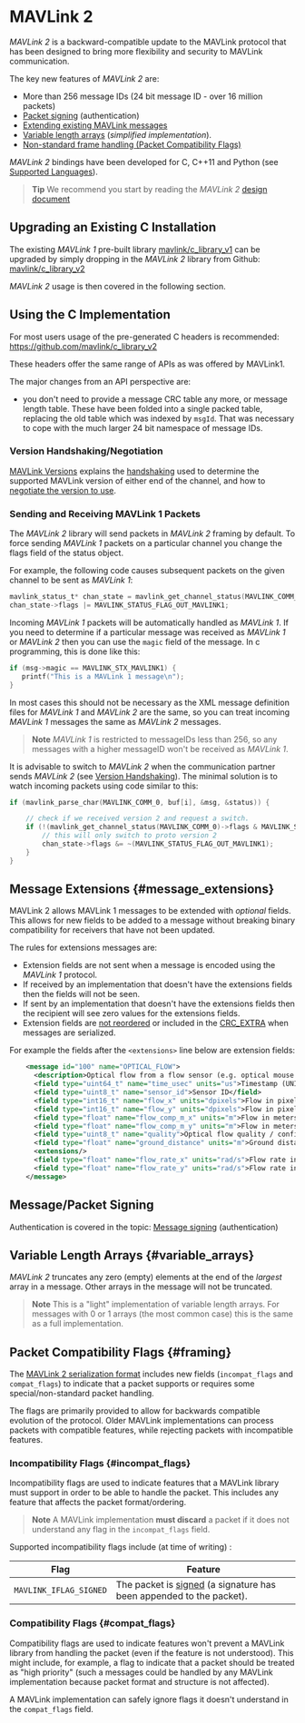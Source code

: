 # MAVLink 2

*MAVLink 2* is a backward-compatible update to the MAVLink protocol that has been designed to bring more flexibility and security to MAVLink communication.

The key new features of *MAVLink 2* are:

* More than 256 message IDs (24 bit message ID - over 16 million packets)
* [Packet signing](../guide/message_signing.md) (authentication)
* [Extending existing MAVLink messages](#message_extensions)
* [Variable length arrays](#variable_arrays) (*simplified implementation*).
* [Non-standard frame handling (Packet Compatibility Flags)](#framing)

*MAVLink 2* bindings have been developed for C, C++11 and Python (see [Supported Languages](../README.md#supported_languages)).

> **Tip** We recommend you start by reading the *MAVLink 2* [design document](https://docs.google.com/document/d/1XtbD0ORNkhZ8eKrsbSIZNLyg9sFRXMXbsR2mp37KbIg/edit?usp=sharing)

## Upgrading an Existing C Installation

The existing *MAVLink 1* pre-built library [mavlink/c_library_v1](https://github.com/mavlink/c_library_v1) can be upgraded by simply dropping in the *MAVLink 2* library from Github: [mavlink/c_library_v2](https://github.com/mavlink/c_library_v2)

*MAVLink 2* usage is then covered in the following section.

## Using the C Implementation

For most users usage of the pre-generated C headers is recommended: https://github.com/mavlink/c_library_v2

These headers offer the same range of APIs as was offered by MAVLink1.

The major changes from an API perspective are:

* you don't need to provide a message CRC table any more, or message length table. These have been folded into a single packed table, replacing the old table which was indexed by `msgId`. That was necessary to cope with the much larger 24 bit namespace of message IDs.

### Version Handshaking/Negotiation

[MAVLink Versions](../guide/mavlink_version.md) explains the [handshaking](../guide/mavlink_version.md#version_handshaking) used to determine the supported MAVLink version of either end of the channel, and how to [negotiate the version to use](#negotiating_versions).

### Sending and Receiving MAVLink 1 Packets

The *MAVLink 2* library will send packets in *MAVLink 2* framing by default. To force sending *MAVLink 1* packets on a particular channel you change the flags field of the status object.

For example, the following code causes subsequent packets on the given channel to be sent as *MAVLink 1*:

```C
mavlink_status_t* chan_state = mavlink_get_channel_status(MAVLINK_COMM_0);
chan_state->flags |= MAVLINK_STATUS_FLAG_OUT_MAVLINK1;
```

Incoming *MAVLink 1* packets will be automatically handled as *MAVLink 1*. If you need to determine if a particular message was received as *MAVLink 1* or *MAVLink 2* then you can use the `magic` field of the message. In c programming, this is done like this:

```c
if (msg->magic == MAVLINK_STX_MAVLINK1) {
   printf("This is a MAVLink 1 message\n");
}
```

In most cases this should not be necessary as the XML message definition files for *MAVLink 1* and *MAVLink 2* are the same, so you can treat incoming *MAVLink 1* messages the same as *MAVLink 2* messages.

> **Note** *MAVLink 1* is restricted to messageIDs less than 256, so any messages with a higher messageID won't be received as *MAVLink 1*.

It is advisable to switch to *MAVLink 2* when the communication partner sends *MAVLink 2* (see [Version Handshaking](../guide/mavlink_version.md#version_handshaking)). The minimal solution is to watch incoming packets using code similar to this:

```C
if (mavlink_parse_char(MAVLINK_COMM_0, buf[i], &msg, &status)) {

    // check if we received version 2 and request a switch.
    if (!(mavlink_get_channel_status(MAVLINK_COMM_0)->flags & MAVLINK_STATUS_FLAG_IN_MAVLINK1)) {
        // this will only switch to proto version 2
        chan_state->flags &= ~(MAVLINK_STATUS_FLAG_OUT_MAVLINK1);
    }
}
```

## Message Extensions {#message_extensions}

MAVLink 2 allows MAVLink 1 messages to be extended with *optional* fields. This allows for new fields to be added to a message without breaking binary compatibility for receivers that have not been updated.

The rules for extensions messages are:

* Extension fields are not sent when a message is encoded using the *MAVLink 1* protocol. 
* If received by an implementation that doesn't have the extensions fields then the fields will not be seen.
* If sent by an implementation that doesn't have the extensions fields then the recipient will see zero values for the extensions fields.
* Extension fields are [not reordered](../guide/serialization.md#field_reordering) or included in the [CRC_EXTRA](../guide/serialization.md#crc_extra) when messages are serialized.

For example the fields after the `<extensions>` line below are extension fields:

```xml
    <message id="100" name="OPTICAL_FLOW">
      <description>Optical flow from a flow sensor (e.g. optical mouse sensor)</description>
      <field type="uint64_t" name="time_usec" units="us">Timestamp (UNIX)</field>
      <field type="uint8_t" name="sensor_id">Sensor ID</field>
      <field type="int16_t" name="flow_x" units="dpixels">Flow in pixels * 10 in x-sensor direction (dezi-pixels)</field>
      <field type="int16_t" name="flow_y" units="dpixels">Flow in pixels * 10 in y-sensor direction (dezi-pixels)</field>
      <field type="float" name="flow_comp_m_x" units="m">Flow in meters in x-sensor direction, angular-speed compensated</field>
      <field type="float" name="flow_comp_m_y" units="m">Flow in meters in y-sensor direction, angular-speed compensated</field>
      <field type="uint8_t" name="quality">Optical flow quality / confidence. 0: bad, 255: maximum quality</field>
      <field type="float" name="ground_distance" units="m">Ground distance in meters. Positive value: distance known. Negative value: Unknown distance</field>
      <extensions/>
      <field type="float" name="flow_rate_x" units="rad/s">Flow rate in radians/second about X axis</field>
      <field type="float" name="flow_rate_y" units="rad/s">Flow rate in radians/second about Y axis</field>
    </message>
```

## Message/Packet Signing

Authentication is covered in the topic: [Message signing](../guide/message_signing.md) (authentication)

## Variable Length Arrays {#variable_arrays}

*MAVLink 2* truncates any zero (empty) elements at the end of the *largest* array in a message. Other arrays in the message will not be truncated.

> **Note** This is a "light" implementation of variable length arrays. For messages with 0 or 1 arrays (the most common case) this is the same as a full implementation.

## Packet Compatibility Flags {#framing}

The [MAVLink 2 serialization format](../guide/serialization.md#mavlink2_packet_format) includes new fields (`incompat_flags` and `compat_flags`) to indicate that a packet supports or requires some special/non-standard packet handling.

The flags are primarily provided to allow for backwards compatible evolution of the protocol. Older MAVLink implementations can process packets with compatible features, while rejecting packets with incompatible features.

### Incompatibility Flags {#incompat_flags}

Incompatibility flags are used to indicate features that a MAVLink library must support in order to be able to handle the packet. This includes any feature that affects the packet format/ordering.

> **Note** A MAVLink implementation **must discard** a packet if it does not understand any flag in the `incompat_flags` field.

Supported incompatibility flags include (at time of writing) :

| Flag                   | Feature                                                                                            |
| ---------------------- | -------------------------------------------------------------------------------------------------- |
| `MAVLINK_IFLAG_SIGNED` | The packet is [signed](../guide/message_signing.md) (a signature has been appended to the packet). |

### Compatibility Flags {#compat_flags}

Compatibility flags are used to indicate features won't prevent a MAVLink library from handling the packet (even if the feature is not understood). This might include, for example, a flag to indicate that a packet should be treated as "high priority" (such a messages could be handled by any MAVLink implementation because packet format and structure is not affected).

A MAVLink implementation can safely ignore flags it doesn't understand in the `compat_flags` field.